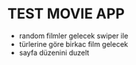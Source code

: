 # TEST MOVIE APP

- random filmler gelecek swiper ile
- türlerine göre birkac film gelecek
- sayfa düzenini duzelt